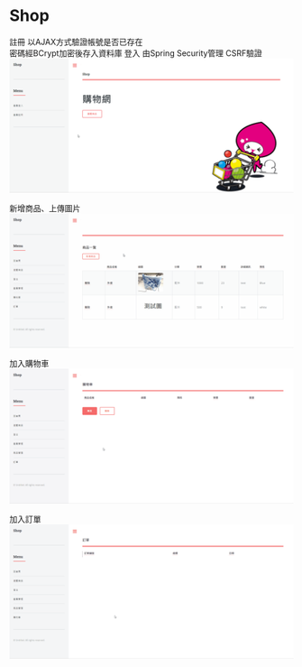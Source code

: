 # Shop

註冊
以AJAX方式驗證帳號是否已存在  
密碼經BCrypt加密後存入資料庫
登入
由Spring Security管理
CSRF驗證
![image](demonstration/registerLogin.gif)

新增商品、上傳圖片
![image](demonstration/uploadImage.gif)

加入購物車
![image](demonstration/addCart.gif)

加入訂單
![image](demonstration/addOrder.gif)
